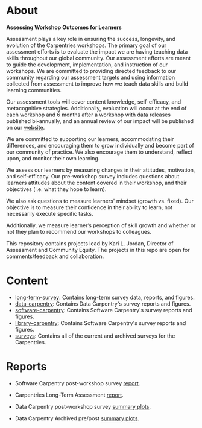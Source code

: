 # About

**Assessing Workshop Outcomes for Learners**
 
Assessment plays a key role in ensuring the success, longevity, and evolution of the Carpentries workshops. The primary goal of our assessment efforts is to evaluate the impact we are having teaching data skills throughout our global community. Our assessment efforts are meant to guide the development, implementation, and instruction of our workshops. We are committed to providing directed feedback to our community regarding our assessment targets and using information collected from assessment to improve how we teach data skills and build learning communities.

Our assessment tools will cover content knowledge, self-efficacy, and metacognitive strategies. Additionally, evaluation will occur at the end of each workshop and 6 months after a workshop with data releases published bi-annually, and an annual review of our impact will be published on our [website](http://www.datacarpentry.org/assessment/).

We are committed to supporting our learners, accommodating their differences, and encouraging them to grow individually and become part of our community of practice. We also encourage them to understand, reflect upon, and monitor their own learning.

We assess our learners by measuring changes in their attitudes, motivation, and self-efficacy. Our pre-workshop survey includes questions about learners attitudes about the content covered in their workshop, and their objectives (i.e. what they hope to learn).

We also ask questions to measure learners' mindset (growth vs. fixed). Our objective is to measure their confidence in their ability to learn, not necessarily execute specific tasks.

Additionally, we measure learner’s perception of skill growth and whether or not they plan to recommend our workshops to colleagues.

This repository contains projects lead by Kari L. Jordan, Director of Assessment and Community Equity. The projects in this repo are open for comments/feedback and collaboration.

# Content
+ [long-term-survey](https://github.com/carpentries/assessment/tree/master/learner-assessment/long-term-survey): Contains long-term survey data, reports, and figures.
+ [data-carpentry](https://github.com/carpentries/assessment/tree/master/learner-assessment/data-carpentry): Contains Data Carpentry's survey reports and figures.
+ [software-carpentry](https://github.com/carpentries/assessment/tree/master/learner-assessment/software-carpentry): Contains Software Carpentry's survey reports and figures.
+ [library-carpentry](https://github.com/carpentries/assessment/tree/master/learner-assessment/library-carpentry): Contains Software Carpentry's survey reports and figures.
+ [surveys](https://github.com/carpentries/assessment/tree/master/learner-assessment/surveys): Contains all of the current and archived surveys for the Carpentries.

# Reports  
+ Software Carpentry post-workshop survey [report](https://carpentries.github.io/assessment/learner-assessment/software-carpentry/postworkshop/2017-July/2017-July-post.html).  

+ Carpentries Long-Term Assessment [report]().  

+ Data Carpentry post-workshop survey [summary plots]().
 
+ Data Carpentry Archived pre/post [summary plots](https://carpentries.github.io/assessment/learner-assessment/data-carpentry/archived-analysis/2017-September-archived-analysis.html).
